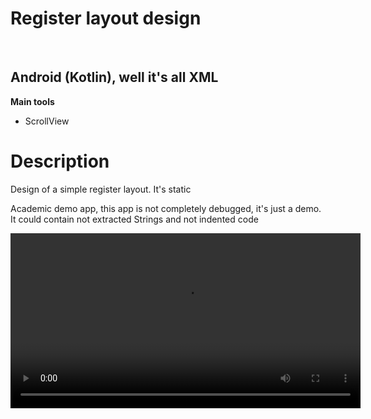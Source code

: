 <h1>Register layout design</h1><br>
<h2>Android (Kotlin), well it's all XML</h2>
<b>Main tools</b>
<ul>
<li>ScrollView</li>
</ul>

<h1>Description</h1>
<p>Design of a simple register layout. It's static</p>
<p>Academic demo app, this app is not completely debugged, it's just a demo. It could contain not extracted Strings and not indented code</p>

<video width="560" controls>
  <source src="valid_1.mp4" type="video/mp4">
</video>

